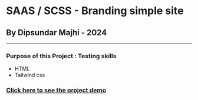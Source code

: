 # SAAS / SCSS - Branding simple site

## By Dipsundar Majhi - 2024

---

### Purpose of this Project : Testing skills

- HTML
- Tailwind css

### [Click here to see the project demo]()
